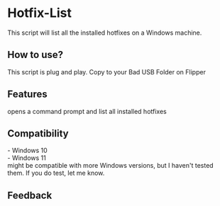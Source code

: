 <h1>Hotfix-List</h1>
This script will list all the installed hotfixes on a Windows machine.

<h2>How to use?</h2>
This script is plug and play.
Copy to your Bad USB Folder on Flipper

<h2>Features</h2>
opens a command prompt and list all installed hotfixes

<h2>Compatibility</h2>
- Windows 10 <br>
- Windows 11 <br>
might be compatible with more Windows versions, but I haven't tested them. If you do test, let me know.
<h2>Feedback</h2>

